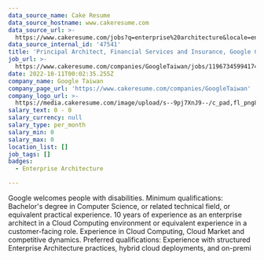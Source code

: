 ```yaml
---
data_source_name: Cake Resume
data_source_hostname: www.cakeresume.com
data_source_url: >-
  https://www.cakeresume.com/jobs?q=enterprise%20architecture&locale=en&range%5Bsalary_range%5D%5Bmin%5D=1000000
data_source_internal_id: '47541'
title: 'Principal Architect, Financial Services and Insurance, Google Cloud'
job_url: >-
  https://www.cakeresume.com/companies/GoogleTaiwan/jobs/119673459941745350-principal-architect-financial-services-and-insurance-google-cloud
date: 2022-10-11T00:02:35.255Z
company_name: Google Taiwan
company_page_url: 'https://www.cakeresume.com/companies/GoogleTaiwan'
company_logo_url: >-
  https://media.cakeresume.com/image/upload/s--9pj7XnJ9--/c_pad,fl_png8,h_200,w_200/v1568707905/symvi9tbcfy1zxem1zul.png
salary_text: 0 - 0
salary_currency: null
salary_type: per_month
salary_min: 0
salary_max: 0
location_list: []
job_tags: []
badges:
  - Enterprise Architecture

---
```


Google welcomes people with disabilities. Minimum qualifications: Bachelor's degree in Computer Science, or related technical field, or equivalent practical experience. 10 years of experience as an enterprise architect in a Cloud Computing environment or equivalent experience in a customer-facing role. Experience in Cloud Computing, Cloud Market and competitive dynamics. Preferred qualifications: Experience with structured Enterprise Architecture practices, hybrid cloud deployments, and on-premi